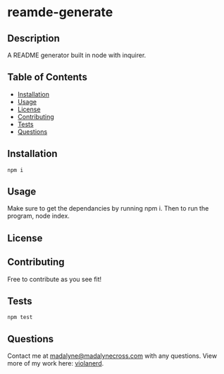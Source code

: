 
  # reamde-generate

  

  ## Description 
  A README generator built in node with inquirer.

  ## Table of Contents
  * [Installation](#installation)
  * [Usage](#usage)
  * [License](#license)
  * [Contributing](#contributing)
  * [Tests](#tests)
  * [Questions](#questions)
  
  ## Installation
  ~~~
  npm i
  ~~~
  ## Usage
  
  Make sure to get the dependancies by running npm i. Then to run the program, node index.
  
  ## License

  

  ## Contributing

  Free to contribute as you see fit! 

  ## Tests
  ~~~
  npm test
  ~~~
  ## Questions

  Contact me at madalyne@madalynecross.com with any questions. View more of my work here: [violanerd](https://github.com/violanerd).

